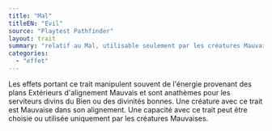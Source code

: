 ```yaml
---
title: "Mal"
titleEN: "Evil"
source: "Playtest Pathfinder"
layout: trait
summary: "relatif au Mal, utilisable seulement par les créatures Mauvaises"
categories:
  - "effet"
---
```

Les effets portant ce trait manipulent souvent de l'énergie provenant des plans Extérieurs d'alignement Mauvais et sont anathèmes pour les serviteurs divins du Bien ou des divinités bonnes. Une créature avec ce trait est Mauvaise dans son alignement. Une capacité avec ce trait peut être choisie ou utilisée uniquement par les créatures Mauvaises.
